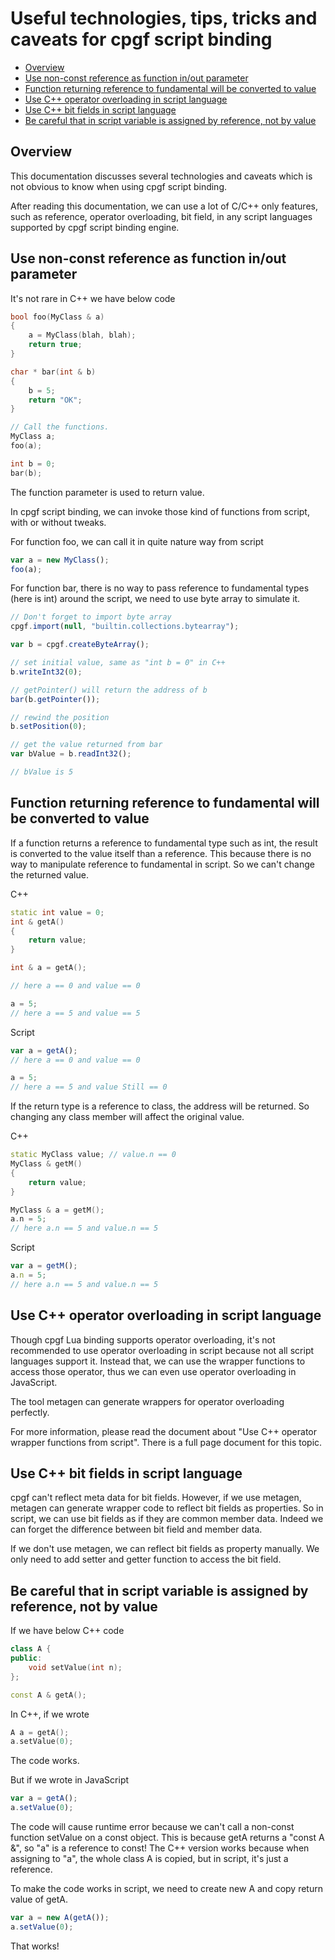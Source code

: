 # Useful technologies, tips, tricks and caveats for cpgf script binding

<!-- toc -->

- [Overview](#overview)
- [Use non-const reference as function in/out parameter](#use-non-const-reference-as-function-inout-parameter)
- [Function returning reference to fundamental will be converted to value](#function-returning-reference-to-fundamental-will-be-converted-to-value)
- [Use C++ operator overloading in script language](#use-c-operator-overloading-in-script-language)
- [Use C++ bit fields in script language](#use-c-bit-fields-in-script-language)
- [Be careful that in script variable is assigned by reference, not by value](#be-careful-that-in-script-variable-is-assigned-by-reference-not-by-value)

<!-- tocstop -->

## Overview

This documentation discusses several technologies and caveats which is not obvious to know when using cpgf script binding.

After reading this documentation, we can use a lot of C/C++ only features, such as reference, operator overloading, bit field, in any script languages supported by cpgf script binding engine.

## Use non-const reference as function in/out parameter

It's not rare in C++ we have below code
```c++
bool foo(MyClass & a)
{
    a = MyClass(blah, blah);
    return true;
}

char * bar(int & b)
{
    b = 5;
    return "OK";
}

// Call the functions.
MyClass a;
foo(a);

int b = 0;
bar(b);
```
The function parameter is used to return value.

In cpgf script binding, we can invoke those kind of functions from script, with or without tweaks.

For function foo, we can call it in quite nature way from script
```javascript
var a = new MyClass();
foo(a);
```

For function bar, there is no way to pass reference to fundamental types (here is int) around the script, we need to use byte array to simulate it.
```javascript
// Don't forget to import byte array
cpgf.import(null, "builtin.collections.bytearray");

var b = cpgf.createByteArray();

// set initial value, same as "int b = 0" in C++
b.writeInt32(0);

// getPointer() will return the address of b
bar(b.getPointer());

// rewind the position
b.setPosition(0);

// get the value returned from bar
var bValue = b.readInt32();

// bValue is 5
```

## Function returning reference to fundamental will be converted to value

If a function returns a reference to fundamental type such as int, the result is converted to the value itself than a reference. This because there is no way to manipulate reference to fundamental in script. So we can't change the returned value.

C++
```c++
static int value = 0;
int & getA()
{
    return value;
}

int & a = getA();

// here a == 0 and value == 0

a = 5;
// here a == 5 and value == 5
```

Script
```javascript
var a = getA();
// here a == 0 and value == 0

a = 5;
// here a == 5 and value Still == 0
```

If the return type is a reference to class, the address will be returned. So changing any class member will affect the original value.

C++
```c++
static MyClass value; // value.n == 0
MyClass & getM()
{
    return value;
}

MyClass & a = getM();
a.n = 5;
// here a.n == 5 and value.n == 5
```

Script
```javascript
var a = getM();
a.n = 5;
// here a.n == 5 and value.n == 5
```

## Use C++ operator overloading in script language

Though cpgf Lua binding supports operator overloading, it's not recommended to use operator overloading in script because not all script languages support it. Instead that, we can use the wrapper functions to access those operator, thus we can even use operator overloading in JavaScript.

The tool metagen can generate wrappers for operator overloading perfectly.

For more information, please read the document about "Use C++ operator wrapper functions from script". There is a full page document for this topic.

## Use C++ bit fields in script language

cpgf can't reflect meta data for bit fields. However, if we use metagen, metagen can generate wrapper code to reflect bit fields as properties. So in script, we can use bit fields as if they are common member data. Indeed we can forget the difference between bit field and member data.

If we don't use metagen, we can reflect bit fields as property manually. We only need to add setter and getter function to access the bit field.

## Be careful that in script variable is assigned by reference, not by value

If we have below C++ code
```c++
class A {
public:
    void setValue(int n);
};

const A & getA();
```

In C++, if we wrote
```c++
A a = getA();
a.setValue(0);
```
The code works.

But if we wrote in JavaScript
```javascript
var a = getA();
a.setValue(0);
```
The code will cause runtime error because we can't call a non-const function setValue on a const object. This is because getA returns a "const A &", so "a" is a reference to const! The C++ version works because when assigning to "a", the whole class A is copied, but in script, it's just a reference.

To make the code works in script, we need to create new A and copy return value of getA.
```javascript
var a = new A(getA());
a.setValue(0);
```
That works!
